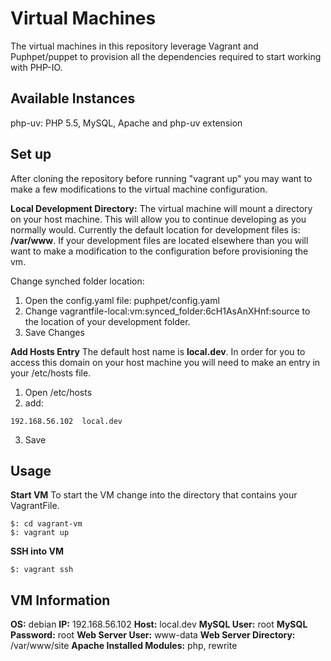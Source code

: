 Virtual Machines
=======
The virtual machines in this repository leverage Vagrant and Puphpet/puppet to provision all the dependencies required to start working with PHP-IO.

Available Instances
------------
php-uv: PHP 5.5, MySQL, Apache and php-uv extension

Set up
------------
After cloning the repository before running "vagrant up" you may want to make a few modifications to the virtual machine configuration.

**Local Development Directory:**
The virtual machine will mount a directory on your host machine.  This will allow you to continue developing as you normally would.  Currently the default location for development files is: **/var/www**.  If your development files are located elsewhere than you will want to make a modification to the configuration before provisioning the vm.

Change synched folder location:
1. Open the config.yaml file: puphpet/config.yaml
2. Change vagrantfile-local:vm:synced_folder:6cH1AsAnXHnf:source to the location of your development folder.
3. Save Changes

**Add Hosts Entry**
The default host name is **local.dev**.  In order for you to access this domain on your host machine you will need to make an entry in your /etc/hosts file.

1. Open /etc/hosts
2. add:
```
192.168.56.102  local.dev
```
3. Save

Usage
------------
**Start VM**
To start the VM change into the directory that contains your VagrantFile.
```
$: cd vagrant-vm
$: vagrant up
```

**SSH into VM**
```
$: vagrant ssh
```

VM Information
------------
**OS:** debian
**IP:** 192.168.56.102
**Host:** local.dev
**MySQL User:** root
**MySQL Password:** root
**Web Server User:** www-data
**Web Server Directory:** /var/www/site
**Apache Installed Modules:** php, rewrite
